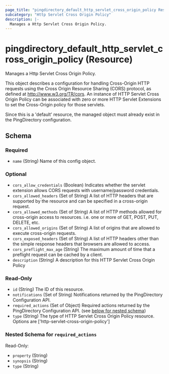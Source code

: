 ```yaml
---
page_title: "pingdirectory_default_http_servlet_cross_origin_policy Resource - terraform-provider-pingdirectory"
subcategory: "Http Servlet Cross Origin Policy"
description: |-
  Manages a Http Servlet Cross Origin Policy.
---
```


# pingdirectory_default_http_servlet_cross_origin_policy (Resource)

Manages a Http Servlet Cross Origin Policy.

This object describes a configuration for handling Cross-Origin HTTP requests using the Cross Origin Resource Sharing (CORS) protocol, as defined at http://www.w3.org/TR/cors. An instance of HTTP Servlet Cross Origin Policy can be associated with zero or more HTTP Servlet Extensions to set the Cross-Origin policy for those servlets.

Since this is a 'default' resource, the managed object must already exist in the PingDirectory configuration.



<!-- schema generated by tfplugindocs -->
## Schema

### Required

- `name` (String) Name of this config object.

### Optional

- `cors_allow_credentials` (Boolean) Indicates whether the servlet extension allows CORS requests with username/password credentials.
- `cors_allowed_headers` (Set of String) A list of HTTP headers that are supported by the resource and can be specified in a cross-origin request.
- `cors_allowed_methods` (Set of String) A list of HTTP methods allowed for cross-origin access to resources. i.e. one or more of GET, POST, PUT, DELETE, etc.
- `cors_allowed_origins` (Set of String) A list of origins that are allowed to execute cross-origin requests.
- `cors_exposed_headers` (Set of String) A list of HTTP headers other than the simple response headers that browsers are allowed to access.
- `cors_preflight_max_age` (String) The maximum amount of time that a preflight request can be cached by a client.
- `description` (String) A description for this HTTP Servlet Cross Origin Policy

### Read-Only

- `id` (String) The ID of this resource.
- `notifications` (Set of String) Notifications returned by the PingDirectory Configuration API.
- `required_actions` (Set of Object) Required actions returned by the PingDirectory Configuration API. (see [below for nested schema](#nestedatt--required_actions))
- `type` (String) The type of HTTP Servlet Cross Origin Policy resource. Options are ['http-servlet-cross-origin-policy']

<a id="nestedatt--required_actions"></a>
### Nested Schema for `required_actions`

Read-Only:

- `property` (String)
- `synopsis` (String)
- `type` (String)



